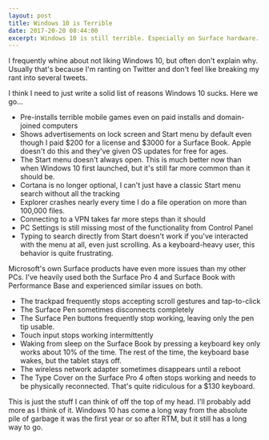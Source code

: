 ```yaml
---
layout: post
title: Windows 10 is Terrible
date: 2017-20-20 08:44:00
excerpt: Windows 10 is still terrible. Especially on Surface hardware.
---
```


I frequently whine about not liking Windows 10, but often don't explain why. Usually that's because I'm ranting on Twitter and don't feel like breaking my rant into several tweets.

I think I need to just write a solid list of reasons Windows 10 sucks. Here we go...

- Pre-installs terrible mobile games even on paid installs and domain-joined computers
- Shows advertisements on lock screen and Start menu by default even though I paid $200 for a license and $3000 for a Surface Book. Apple doesn't do this and they've given OS updates for free for ages.
- The Start menu doesn't always open. This is much better now than when Windows 10 first launched, but it's still far more common than it should be.
- Cortana is no longer optional, I can't just have a classic Start menu search without all the tracking
- Explorer crashes nearly every time I do a file operation on more than 100,000 files.
- Connecting to a VPN takes far more steps than it should
- PC Settings is still missing most of the functionality from Control Panel
- Typing to search directly from Start doesn't work if you've interacted with the menu at all, even just scrolling. As a keyboard-heavy user, this behavior is quite frustrating.

Microsoft's own Surface products have even more issues than my other PCs. I've heavily used both the Surface Pro 4 and Surface Book with Performance Base and experienced similar issues on both.

- The trackpad frequently stops accepting scroll gestures and tap-to-click
- The Surface Pen sometimes disconnects completely
- The Surface Pen buttons frequently stop working, leaving only the pen tip usable.
- Touch input stops working intermittently
- Waking from sleep on the Surface Book by pressing a keyboard key only works about 10% of the time. The rest of the time, the keyboard base wakes, but the tablet stays off.
- The wireless network adapter sometimes disappears until a reboot
- The Type Cover on the Surface Pro 4 often stops working and needs to be physically reconnected. That's quite ridiculous for a $130 keyboard.

This is just the stuff I can think of off the top of my head. I'll probably add more as I think of it. Windows 10 has come a long way from the absolute pile of garbage it was the first year or so after RTM, but it still has a long way to go.
